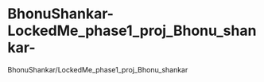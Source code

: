 # BhonuShankar-LockedMe_phase1_proj_Bhonu_shankar-
BhonuShankar/LockedMe_phase1_proj_Bhonu_shankar 
